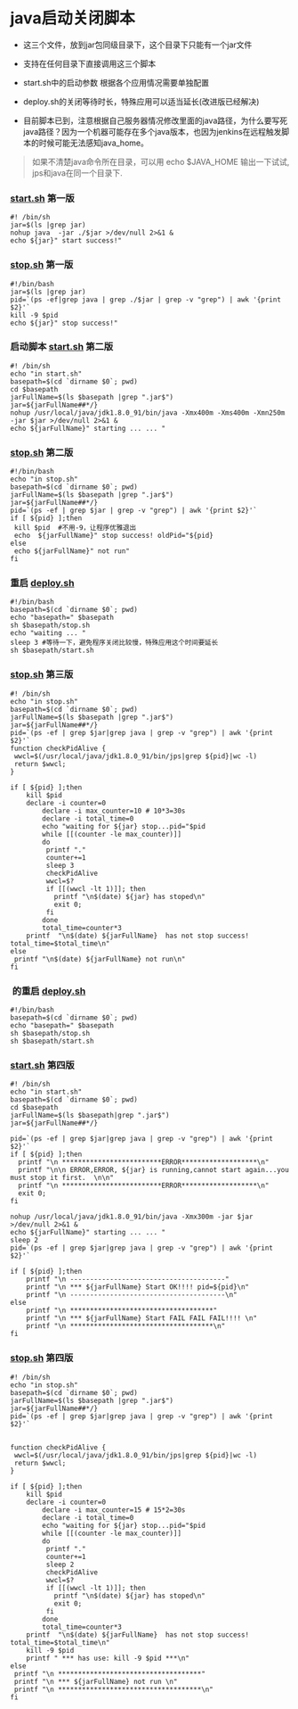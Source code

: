 # java启动关闭脚本

- 这三个文件，放到jar包同级目录下，这个目录下只能有一个jar文件

- 支持在任何目录下直接调用这三个脚本

- start.sh中的启动参数 根据各个应用情况需要单独配置

- deploy.sh的关闭等待时长，特殊应用可以适当延长(改进版已经解决)

- 目前脚本已到，注意根据自己服务器情况修改里面的java路径，为什么要写死java路径？因为一个机器可能存在多个java版本，也因为jenkins在远程触发脚本的时候可能无法感知java_home。

> 如果不清楚java命令所在目录，可以用 echo $JAVA_HOME 输出一下试试, jps和java在同一个目录下.

### [start.sh](http://start.sh) 第一版

```
#! /bin/sh
jar=$(ls |grep jar)
nohup java  -jar ./$jar >/dev/null 2>&1 &
echo ${jar}" start success!"
```

### [stop.sh](http://stop.sh) 第一版

```
#!/bin/bash
jar=$(ls |grep jar)
pid=`(ps -ef|grep java | grep ./$jar | grep -v "grep") | awk '{print $2}'`
kill -9 $pid
echo ${jar}" stop success!"
```

### 启动脚本 [start.sh](http://start.sh) 第二版

```
#! /bin/sh
echo "in start.sh"
basepath=$(cd `dirname $0`; pwd)
cd $basepath
jarFullName=$(ls $basepath |grep ".jar$")
jar=${jarFullName##*/}
nohup /usr/local/java/jdk1.8.0_91/bin/java -Xmx400m -Xms400m -Xmn250m -jar $jar >/dev/null 2>&1 &
echo ${jarFullName}" starting ... ... "
```

### [stop.sh](http://stop.sh) 第二版

```
#!/bin/bash
echo "in stop.sh"
basepath=$(cd `dirname $0`; pwd)
jarFullName=$(ls $basepath |grep ".jar$")
jar=${jarFullName##*/}
pid=`(ps -ef | grep $jar | grep -v "grep") | awk '{print $2}'`
if [ ${pid} ];then
 kill $pid  #不用-9，让程序优雅退出
 echo  ${jarFullName}" stop success! oldPid="${pid}
else
 echo ${jarFullName}" not run"
fi
```

### 重启 [deploy.sh](http://deploy.sh)

```shell
#!/bin/bash
basepath=$(cd `dirname $0`; pwd)
echo "basepath=" $basepath
sh $basepath/stop.sh
echo "waiting ... "
sleep 3 #等待一下，避免程序关闭比较慢，特殊应用这个时间要延长
sh $basepath/start.sh
```

### [stop.sh](http://stop.sh) 第三版

```shell
#! /bin/sh
echo "in stop.sh"
basepath=$(cd `dirname $0`; pwd)
jarFullName=$(ls $basepath |grep ".jar$")
jar=${jarFullName##*/}
pid=`(ps -ef | grep $jar|grep java | grep -v "grep") | awk '{print $2}'`
function checkPidAlive {
 wwcl=$(/usr/local/java/jdk1.8.0_91/bin/jps|grep ${pid}|wc -l)
 return $wwcl;
}

if [ ${pid} ];then
    kill $pid
    declare -i counter=0
        declare -i max_counter=10 # 10*3=30s
        declare -i total_time=0
        echo "waiting for ${jar} stop...pid="$pid
        while [[(counter -le max_counter)]]
        do
         printf "."
         counter+=1
         sleep 3
         checkPidAlive
         wwcl=$?
         if [[(wwcl -lt 1)]]; then
           printf "\n$(date) ${jar} has stoped\n"
           exit 0;
         fi
        done
        total_time=counter*3
    printf  "\n$(date) ${jarFullName}  has not stop success! total_time=$total_time\n"
else
 printf "\n$(date) ${jarFullName} not run\n"
fi
```

###  的重启 [deploy.sh](http://deploy.sh)

```shell
#!/bin/bash
basepath=$(cd `dirname $0`; pwd)
echo "basepath=" $basepath
sh $basepath/stop.sh
sh $basepath/start.sh
```

### [start.sh](http://start.sh) 第四版

```shell
#! /bin/sh
echo "in start.sh"
basepath=$(cd `dirname $0`; pwd)
cd $basepath
jarFullName=$(ls $basepath|grep ".jar$")
jar=${jarFullName##*/}

pid=`(ps -ef | grep $jar|grep java | grep -v "grep") | awk '{print $2}'`
if [ ${pid} ];then
  printf "\n *************************ERROR*******************\n"
  printf "\n\n ERROR,ERROR, ${jar} is running,cannot start again...you must stop it first.  \n\n"
  printf "\n *************************ERROR*******************\n"
  exit 0;
fi

nohup /usr/local/java/jdk1.8.0_91/bin/java -Xmx300m -jar $jar >/dev/null 2>&1 &
echo ${jarFullName}" starting ... ... "
sleep 2
pid=`(ps -ef | grep $jar|grep java | grep -v "grep") | awk '{print $2}'`

if [ ${pid} ];then
    printf "\n ---------------------------------------"
    printf "\n *** ${jarFullName} Start OK!!!! pid=${pid}\n"
    printf "\n ---------------------------------------\n"
else 
    printf "\n ************************************"
    printf "\n *** ${jarFullName} Start FAIL FAIL FAIL!!!! \n"
    printf "\n ************************************\n"
fi
```

### [stop.sh](http://stop.sh) 第四版

```shell
#! /bin/sh
echo "in stop.sh"
basepath=$(cd `dirname $0`; pwd)
jarFullName=$(ls $basepath |grep ".jar$")
jar=${jarFullName##*/}
pid=`(ps -ef | grep $jar|grep java | grep -v "grep") | awk '{print $2}'`


function checkPidAlive {
 wwcl=$(/usr/local/java/jdk1.8.0_91/bin/jps|grep ${pid}|wc -l)
 return $wwcl;
}

if [ ${pid} ];then
    kill $pid
    declare -i counter=0
        declare -i max_counter=15 # 15*2=30s
        declare -i total_time=0
        echo "waiting for ${jar} stop...pid="$pid
        while [[(counter -le max_counter)]]
        do
         printf "."
         counter+=1
         sleep 2
         checkPidAlive
         wwcl=$?
         if [[(wwcl -lt 1)]]; then
           printf "\n$(date) ${jar} has stoped\n"
           exit 0;
         fi
        done
        total_time=counter*3
    printf  "\n$(date) ${jarFullName}  has not stop success! total_time=$total_time\n"
    kill -9 $pid
    printf " *** has use: kill -9 $pid ***\n"
else
 printf "\n ************************************"
 printf "\n *** ${jarFullName} not run \n"
 printf "\n ************************************\n"
fi
```

